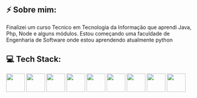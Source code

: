 ## ⚡ Sobre mim:

Finalizei um curso Tecnico em Tecnologia da Informação que aprendi Java, Php, Node e alguns módulos.
Estou começando uma faculdade de Engenharia de Software onde estou aprendendo atualmente python

## 💻 Tech Stack:
<div display="inline">
<img width='50' height='50' src="https://cdn.jsdelivr.net/gh/devicons/devicon@latest/icons/python/python-original.svg" /> 
<img width='50' height='50' src="https://cdn.jsdelivr.net/gh/devicons/devicon@latest/icons/java/java-original.svg" />
<img width='50' height='50' src="https://cdn.jsdelivr.net/gh/devicons/devicon@latest/icons/javascript/javascript-original.svg" />
<img width='50' height='50' src="https://cdn.jsdelivr.net/gh/devicons/devicon@latest/icons/php/php-original.svg" />
<img width='50' height='50' src="https://cdn.jsdelivr.net/gh/devicons/devicon@latest/icons/express/express-original.svg" />
<img width='50' height='50' src="https://cdn.jsdelivr.net/gh/devicons/devicon@latest/icons/npm/npm-original-wordmark.svg" />
<img width='50' height='50' src="https://cdn.jsdelivr.net/gh/devicons/devicon@latest/icons/nodejs/nodejs-original.svg" />
<img width='50' height='50' src="https://cdn.jsdelivr.net/gh/devicons/devicon@latest/icons/nodemon/nodemon-original.svg" />
<img width='50' height='50' src="https://cdn.jsdelivr.net/gh/devicons/devicon@latest/icons/mysql/mysql-original.svg" />

</div>
